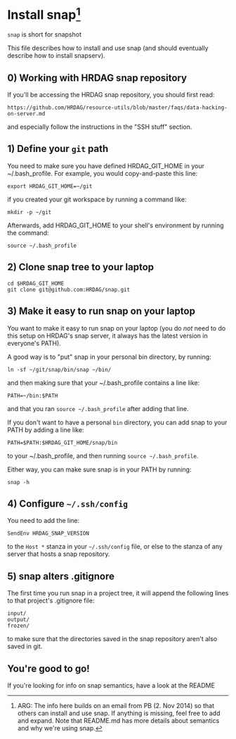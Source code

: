 # Install snap[^1]

`snap` is short for snapshot

This file describes how to install and use snap (and should eventually describe how to install snapserv).

## 0) Working with HRDAG snap repository

If you'll be accessing the HRDAG snap repository, you should first read:

	https://github.com/HRDAG/resource-utils/blob/master/faqs/data-hacking-on-server.md

and especially follow the instructions in the "SSH stuff" section.

## 1) Define your `git` path

You need to make sure you have defined HRDAG_GIT_HOME in your ~/.bash_profile.  For example, you would copy-and-paste this line:

	export HRDAG_GIT_HOME=~/git

if you created your git workspace by running a command like:

	mkdir -p ~/git

Afterwards, add HRDAG_GIT_HOME to your shell's environment by running the command:

	source ~/.bash_profile


## 2) Clone snap tree to your laptop

	cd $HRDAG_GIT_HOME
	git clone git@github.com:HRDAG/snap.git


## 3) Make it easy to run snap on your laptop

You want to make it easy to run snap on your laptop (you do _not_ need to do this setup on HRDAG's snap server, it always has the latest version in everyone's PATH).

A good way is to "put" snap in your personal bin directory, by running:

	ln -sf ~/git/snap/bin/snap ~/bin/

and then making sure that your ~/.bash_profile contains a line like:

	PATH=~/bin:$PATH

and that you ran `source ~/.bash_profile` after adding that line.

If you don't want to have a personal `bin` directory, you can add snap to your PATH by adding a line like:

	PATH=$PATH:$HRDAG_GIT_HOME/snap/bin

to your ~/.bash_profile, and then running `source ~/.bash_profile`.

Either way, you can make sure snap is in your PATH by running:

	snap -h


## 4) Configure `~/.ssh/config`

You need to add the line:

	SendEnv HRDAG_SNAP_VERSION

to the `Host *` stanza in your `~/.ssh/config` file, or else to the stanza of any server that hosts a snap repository.


## 5) snap alters .gitignore

The first time you run snap in a project tree, it will append the following lines to that project's .gitignore file:

	input/
	output/
	frozen/

to make sure that the directories saved in the snap repository aren't also saved in git.

## You're good to go!

If you're looking for info on snap semantics, have a look at the README



[^1]: ARG: The info here builds on an email from PB (2. Nov 2014) so that others can install and use snap. If anything is missing, feel free to add and expand. Note that README.md has more details about semantics and why we're using snap.
